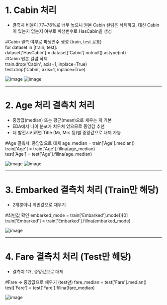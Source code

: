 # 1. Cabin 처리

- 결측치 비율이 77~78%로 너무 높으니 원본 Cabin 컬럼은 삭제하고, 대신 Cabin이 있는지 없는지 여부로 파생변수로 HasCabin을 생성


#Cabin 결측 여부로 파생변수 생성 (train, test 공통)  
for dataset in [train, test]:  
    dataset['HasCabin'] = dataset['Cabin'].notnull().astype(int)    
#Cabin 원본 컬럼 삭제  
train.drop('Cabin', axis=1, inplace=True)  
test.drop('Cabin', axis=1, inplace=True)  

![image](https://github.com/user-attachments/assets/6c12f2a9-641d-4361-b377-349df4c7956b)  ![image](https://github.com/user-attachments/assets/6f0b1ab1-d308-43aa-a44d-f80d1c31dc1f)

---

 # 2. Age 처리 결측치 처리

- 중앙값(median) 또는 평균(mean)으로 채우는 게 기본  
- EDA에서 나이 분포가 치우쳐 있으므로 중앙값 추천  
- 더 발전시키려면 Title (Mr, Mrs 등)별 중앙값으로 대체 가능  


#Age 결측치: 중앙값으로 대체
age_median = train['Age'].median()  
train['Age'] = train['Age'].fillna(age_median)  
test['Age'] = test['Age'].fillna(age_median)  

![image](https://github.com/user-attachments/assets/3c667733-7c8b-4458-8983-cc5b7b78a45f)  ![image](https://github.com/user-attachments/assets/7bd1392e-27b1-46a6-b232-dfb3978a9be7)


---


# 3. Embarked 결측치 처리 (Train만 해당)

- 2개뿐이니 최빈값으로 채우기  

#최빈값 확인
embarked_mode = train['Embarked'].mode()[0]  
train['Embarked'] = train['Embarked'].fillna(embarked_mode)  

![image](https://github.com/user-attachments/assets/ff3f130b-826f-458f-90f7-bad72e675dd9)  


---


# 4. Fare 결측치 처리 (Test만 해당)

- 결측치 1개, 중앙값으로 대체

#Fare → 중앙값으로 채우기 (test만)
fare_median = test['Fare'].median()
test['Fare'] = test['Fare'].fillna(fare_median)

![image](https://github.com/user-attachments/assets/2bea597c-c823-4784-90d3-542bf10e35bb)

